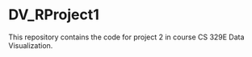 # DV_RProject1

This repository contains the code for project 2 in course CS 329E Data Visualization.
